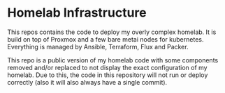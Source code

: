 # Homelab Infrastructure
This repos contains the code to deploy my overly complex homelab. It is build on top of Proxmox and a few bare metai nodes for kubernetes. Everything is managed by Ansible, Terraform, Flux and Packer.

This repo is a public version of my homelab code with some components removed and/or replaced to not display the exact configuration of my homelab. Due to this, the code in this repository will not run or deploy correctly (also it will also always have a single commit).
